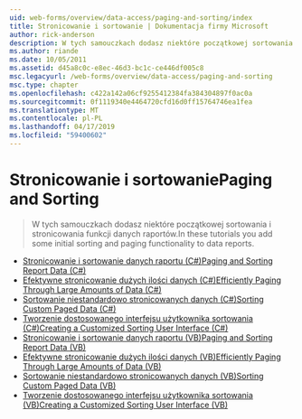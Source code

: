 ```yaml
---
uid: web-forms/overview/data-access/paging-and-sorting/index
title: Stronicowanie i sortowanie | Dokumentacja firmy Microsoft
author: rick-anderson
description: W tych samouczkach dodasz niektóre początkowej sortowania i stronicowania funkcji danych raportów.
ms.author: riande
ms.date: 10/05/2011
ms.assetid: d45a8c0c-e8ec-46d3-bc1c-ce446df005c8
msc.legacyurl: /web-forms/overview/data-access/paging-and-sorting
msc.type: chapter
ms.openlocfilehash: c422a142a06cf9255412384fa384304897f0ac0a
ms.sourcegitcommit: 0f1119340e4464720cfd16d0ff15764746ea1fea
ms.translationtype: MT
ms.contentlocale: pl-PL
ms.lasthandoff: 04/17/2019
ms.locfileid: "59400602"
---
```

# <a name="paging-and-sorting"></a><span data-ttu-id="25be5-103">Stronicowanie i sortowanie</span><span class="sxs-lookup"><span data-stu-id="25be5-103">Paging and Sorting</span></span>

> <span data-ttu-id="25be5-104">W tych samouczkach dodasz niektóre początkowej sortowania i stronicowania funkcji danych raportów.</span><span class="sxs-lookup"><span data-stu-id="25be5-104">In these tutorials you add some initial sorting and paging functionality to data reports.</span></span>


- [<span data-ttu-id="25be5-105">Stronicowanie i sortowanie danych raportu (C#)</span><span class="sxs-lookup"><span data-stu-id="25be5-105">Paging and Sorting Report Data (C#)</span></span>](paging-and-sorting-report-data-cs.md)
- [<span data-ttu-id="25be5-106">Efektywne stronicowanie dużych ilości danych (C#)</span><span class="sxs-lookup"><span data-stu-id="25be5-106">Efficiently Paging Through Large Amounts of Data (C#)</span></span>](efficiently-paging-through-large-amounts-of-data-cs.md)
- [<span data-ttu-id="25be5-107">Sortowanie niestandardowo stronicowanych danych (C#)</span><span class="sxs-lookup"><span data-stu-id="25be5-107">Sorting Custom Paged Data (C#)</span></span>](sorting-custom-paged-data-cs.md)
- [<span data-ttu-id="25be5-108">Tworzenie dostosowanego interfejsu użytkownika sortowania (C#)</span><span class="sxs-lookup"><span data-stu-id="25be5-108">Creating a Customized Sorting User Interface (C#)</span></span>](creating-a-customized-sorting-user-interface-cs.md)
- [<span data-ttu-id="25be5-109">Stronicowanie i sortowanie danych raportu (VB)</span><span class="sxs-lookup"><span data-stu-id="25be5-109">Paging and Sorting Report Data (VB)</span></span>](paging-and-sorting-report-data-vb.md)
- [<span data-ttu-id="25be5-110">Efektywne stronicowanie dużych ilości danych (VB)</span><span class="sxs-lookup"><span data-stu-id="25be5-110">Efficiently Paging Through Large Amounts of Data (VB)</span></span>](efficiently-paging-through-large-amounts-of-data-vb.md)
- [<span data-ttu-id="25be5-111">Sortowanie niestandardowo stronicowanych danych (VB)</span><span class="sxs-lookup"><span data-stu-id="25be5-111">Sorting Custom Paged Data (VB)</span></span>](sorting-custom-paged-data-vb.md)
- [<span data-ttu-id="25be5-112">Tworzenie dostosowanego interfejsu użytkownika sortowania (VB)</span><span class="sxs-lookup"><span data-stu-id="25be5-112">Creating a Customized Sorting User Interface (VB)</span></span>](creating-a-customized-sorting-user-interface-vb.md)
